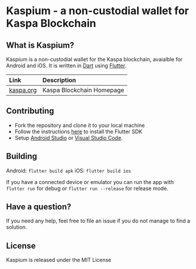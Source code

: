# Kaspium - a non-custodial wallet for Kaspa Blockchain

## What is Kaspium?

Kaspium is a non-custodial wallet for the Kaspa blockchain, avaialble for Android and iOS. It is written in [Dart](https://dart.dev) using [Flutter](https://flutter.dev).

| Link | Description |
| :----- | :------ |
[kaspa.org](https://kaspa.org) | Kaspa Blockchain Homepage

## Contributing

* Fork the repository and clone it to your local machine
* Follow the instructions [here](https://flutter.io/docs/get-started/install) to install the Flutter SDK
* Setup [Android Studio](https://flutter.io/docs/development/tools/android-studio) or [Visual Studio Code](https://flutter.io/docs/development/tools/vs-code).

## Building

Android: `flutter build apk`
iOS: `flutter build ios`

If you have a connected device or emulator you can run the app with `flutter run` for debug or `flutter run --release` for release mode.

## Have a question?

If you need any help, feel free to file an issue if you do not manage to find a solution.

## License

Kaspium is released under the MIT License
